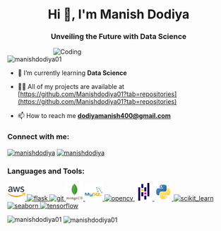 <h1 align="center">Hi 👋, I'm Manish Dodiya</h1>
<h3 align="center">Unveiling the Future with Data Science</h3>
<img align='right' alt='Coding' width='400' src='https://media.giphy.com/media/v1.Y2lkPTc5MGI3NjExODB6amp2a3Vta3ZtbXl0ejdoejFrbzJ2OWxwbDFxYWRudnRmbDRnZSZlcD12MV9pbnRlcm5hbF9naWZfYnlfaWQmY3Q9Zw/ZVik7pBtu9dNS/giphy.gif'

<p align="left"> <img src="https://komarev.com/ghpvc/?username=manishdodiya01&label=Profile%20views&color=0e75b6&style=flat" alt="manishdodiya01" /> </p>

- 🌱 I’m currently learning **Data Science**

- 👨‍💻 All of my projects are available at [https://github.com/Manishdodiya01?tab=repositories](https://github.com/Manishdodiya01?tab=repositories)

- 📫 How to reach me **dodiyamanish400@gmail.com**

<h3 align="left">Connect with me:</h3>
<p align="left">
<a href="https://www.linkedin.com/in/manish-dodiya-01389a275/" target="blank"><img align="center" src="https://raw.githubusercontent.com/rahuldkjain/github-profile-readme-generator/master/src/images/icons/Social/linked-in-alt.svg" alt="manishdodiya" height="30" width="40" /></a>
<a href="https://kaggle.com/manishdodiya" target="blank"><img align="center" src="https://raw.githubusercontent.com/rahuldkjain/github-profile-readme-generator/master/src/images/icons/Social/kaggle.svg" alt="manishdodiya" height="30" width="40" /></a>
</p>

<h3 align="left">Languages and Tools:</h3>
<p align="left"> <a href="https://aws.amazon.com" target="_blank" rel="noreferrer"> <img src="https://raw.githubusercontent.com/devicons/devicon/master/icons/amazonwebservices/amazonwebservices-original-wordmark.svg" alt="aws" width="40" height="40"/> </a> <a href="https://flask.palletsprojects.com/" target="_blank" rel="noreferrer"> <img src="https://www.vectorlogo.zone/logos/pocoo_flask/pocoo_flask-icon.svg" alt="flask" width="40" height="40"/> </a> <a href="https://git-scm.com/" target="_blank" rel="noreferrer"> <img src="https://www.vectorlogo.zone/logos/git-scm/git-scm-icon.svg" alt="git" width="40" height="40"/> </a> <a href="https://www.mongodb.com/" target="_blank" rel="noreferrer"> <img src="https://raw.githubusercontent.com/devicons/devicon/master/icons/mongodb/mongodb-original-wordmark.svg" alt="mongodb" width="40" height="40"/> </a> <a href="https://www.mysql.com/" target="_blank" rel="noreferrer"> <img src="https://raw.githubusercontent.com/devicons/devicon/master/icons/mysql/mysql-original-wordmark.svg" alt="mysql" width="40" height="40"/> </a> <a href="https://opencv.org/" target="_blank" rel="noreferrer"> <img src="https://www.vectorlogo.zone/logos/opencv/opencv-icon.svg" alt="opencv" width="40" height="40"/> </a> <a href="https://pandas.pydata.org/" target="_blank" rel="noreferrer"> <img src="https://raw.githubusercontent.com/devicons/devicon/2ae2a900d2f041da66e950e4d48052658d850630/icons/pandas/pandas-original.svg" alt="pandas" width="40" height="40"/> </a> <a href="https://www.python.org" target="_blank" rel="noreferrer"> <img src="https://raw.githubusercontent.com/devicons/devicon/master/icons/python/python-original.svg" alt="python" width="40" height="40"/> </a> <a href="https://scikit-learn.org/" target="_blank" rel="noreferrer"> <img src="https://upload.wikimedia.org/wikipedia/commons/0/05/Scikit_learn_logo_small.svg" alt="scikit_learn" width="40" height="40"/> </a> <a href="https://seaborn.pydata.org/" target="_blank" rel="noreferrer"> <img src="https://seaborn.pydata.org/_images/logo-mark-lightbg.svg" alt="seaborn" width="40" height="40"/> </a> <a href="https://www.tensorflow.org" target="_blank" rel="noreferrer"> <img src="https://www.vectorlogo.zone/logos/tensorflow/tensorflow-icon.svg" alt="tensorflow" width="40" height="40"/> </a> </p>

<p><img align="left" src="https://github-readme-stats.vercel.app/api/top-langs?username=manishdodiya01&show_icons=true&locale=en&layout=compact" alt="manishdodiya01" /></p>

<p>&nbsp;<img align="center" src="https://github-readme-stats.vercel.app/api?username=manishdodiya01&show_icons=true&locale=en" alt="manishdodiya01" /></p>
